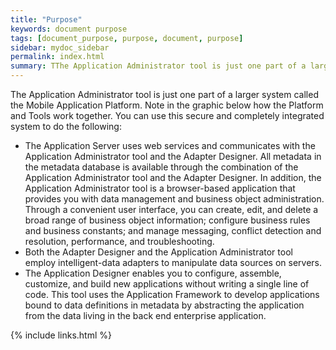 ```yaml
---
title: "Purpose"
keywords: document purpose
tags: [document_purpose, purpose, document, purpose]
sidebar: mydoc_sidebar
permalink: index.html
summary: TThe Application Administrator tool is just one part of a larger system called the Mobile Application Platform. Note in the graphic below how the Platform and Tools work together.. 
---
```

The Application Administrator tool is just one part of a larger system called the Mobile Application Platform. Note in the graphic below how the Platform and Tools work together. You can use this secure and completely integrated system to do the following:
* The Application Server uses web services and communicates with the Application Administrator tool and the Adapter Designer. All metadata in the metadata database is available through the combination of the Application Administrator tool and the Adapter Designer. In addition, the Application Administrator tool is a browser-based application that provides you with data management and business object administration. Through a convenient user interface, you can create, edit, and delete a broad range of business object information; configure business rules and business constants; and manage messaging, conflict detection and resolution, performance, and troubleshooting.
* Both the Adapter Designer and the Application Administrator tool employ intelligent-data adapters to manipulate data sources on servers.
* The Application Designer enables you to configure, assemble, customize, and build new applications without writing a single line of code. This tool uses the Application Framework to develop applications bound to data definitions in metadata by abstracting the application from the data living in the back end enterprise application.


{% include links.html %}
